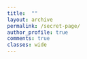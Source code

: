 ```yaml
---
title:  ""
layout: archive
permalink: /secret-page/
author_profile: true
comments: true
classes: wide
---
```


<html>
  
<head>
    <title>validate password</title>
    <script type="text/javascript">
        function test_str() {
            var res;
            var str =
                document.getElementById("t1").value;
            if (str.match("taylor"))
                res = "TRUE";
                window.location.href = 'justinkleidermacher.com';
            else
                res = "FALSE";
            document.getElementById("t2").value = res;
  
        }
    </script>
</head>
  
<body>
    <p>
        Password (hint- ):
        <input type="text" 
               placeholder="abc"
               id="t1" />
        <br/>
        <br/>
        <input type="button"
               value="Check" 
               onclick="test_str()" />
        <br/>
        <br/> Output:
        <input type="text" 
               id="t2"
               readonly/>
    </p>
</body>
  
</html>